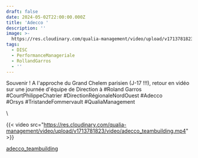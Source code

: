 ```yaml
---
draft: false
date: 2024-05-02T22:00:00.000Z
title: 'Adecco '
description: ''
image: >-
  https://res.cloudinary.com/qualia-management/video/upload/v1713781823/video/adecco_teambuilding.mp4
tags:
  - DISC
  - PerformanceManageriale
  - RollandGarros
  - ''
---
```


Souvenir ! A l'approche du Grand Chelem parisien (J-17 !!!), retour en vidéo sur une journée d'équipe de Direction à #Roland Garros #CourtPhilippeChatrier  #DirectionRégionaleNordOuest #Adecco\
\#Orsys #TristandeFommervault #QualiaManagement

\


{{< video src="https://res.cloudinary.com/qualia-management/video/upload/v1713781823/video/adecco_teambuilding.mp4" >}}

[adecco\_teambuilding](https://res.cloudinary.com/qualia-management/video/upload/v1713781823/video/adecco_teambuilding.mp4 "adecco_teambuilding")
